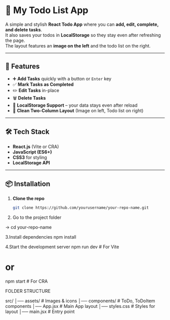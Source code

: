 # 📝 My Todo List App

A simple and stylish **React Todo App** where you can **add, edit, complete, and delete tasks**.  
It also saves your todos in **LocalStorage** so they stay even after refreshing the page.  
The layout features an **image on the left** and the todo list on the right.

---

## 🚀 Features
- ➕ **Add Tasks** quickly with a button or `Enter` key  
- ✅ **Mark Tasks as Completed**  
- ✏️ **Edit Tasks** in-place  
- 🗑️ **Delete Tasks**  
- 💾 **LocalStorage Support** – your data stays even after reload  
- 🎨 **Clean Two-Column Layout** (Image on left, Todo list on right)

---

## 🛠 Tech Stack
- **React.js** (Vite or CRA)
- **JavaScript (ES6+)**
- **CSS3** for styling
- **LocalStorage API**

---

## 📦 Installation

1. **Clone the repo**
   ```bash
   git clone https://github.com/yourusername/your-repo-name.git

2. Go to the project folder

 -> cd your-repo-name
 
3.Install dependencies
  npm install
  
4.Start the development server
npm run dev   # For Vite
# or
npm start     # For CRA


FOLDER STRUCTURE 

src/
│── assets/           # Images & icons
│── components/       # ToDo, ToDoItem components
│── App.jsx           # Main App layout
│── styles.css        # Styles for layout
│── main.jsx          # Entry point

